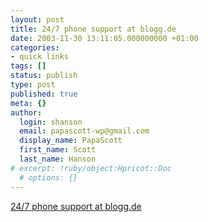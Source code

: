```yaml
---
layout: post
title: 24/7 phone support at blogg.de
date: 2003-11-30 13:11:05.000000000 +01:00
categories:
- quick links
tags: []
status: publish
type: post
published: true
meta: {}
author:
  login: shanson
  email: papascott-wp@gmail.com
  display_name: PapaScott
  first_name: Scott
  last_name: Hanson
# excerpt: !ruby/object:Hpricot::Doc
  # options: {}
---
```

<p><a title="not" href="http://lumma.de/mt/archives/000737.html#000737">24/7 phone support at blogg.de</a></p>
